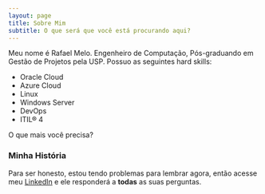```yaml
---
layout: page
title: Sobre Mim
subtitle: O que será que você está procurando aqui?
---
```


Meu nome é Rafael Melo. Engenheiro de Computação, Pós-graduando em Gestão de Projetos pela USP. Possuo as seguintes hard skills:

- Oracle Cloud
- Azure Cloud
- Linux
- Windows Server
- DevOps
- ITIL® 4

O que mais você precisa?

### Minha História

Para ser honesto, estou tendo problemas para lembrar agora, então acesse meu [LinkedIn](https://www.linkedin.com/in/rfdm/) e ele responderá a **todas** as suas perguntas.
